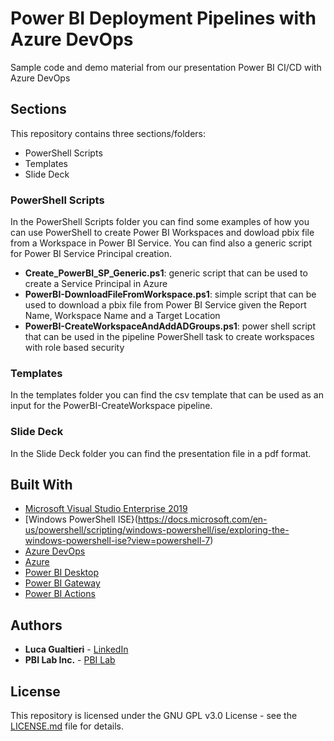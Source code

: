 # Power BI Deployment Pipelines with Azure DevOps
Sample code and demo material from our presentation Power BI CI/CD with Azure DevOps

## Sections

This repository contains three sections/folders:
* PowerShell Scripts
* Templates
* Slide Deck

### PowerShell Scripts

In the PowerShell Scripts folder you can find some examples of how you can use PowerShell to create Power BI Workspaces and dowload pbix file from a Workspace in Power BI Service. You can find also a generic script for Power BI Service Principal creation.

* **Create_PowerBI_SP_Generic.ps1**: generic script that can be used to create a Service Principal in Azure
* **PowerBI-DownloadFileFromWorkspace.ps1**: simple script that can be used to download a pbix file from Power BI Service given the Report Name, Workspace Name and a Target Location
* **PowerBI-CreateWorkspaceAndAddADGroups.ps1**: power shell script that can be used in the pipeline PowerShell task to create workspaces with role based security

### Templates

In the templates folder you can find the csv template that can be used as an input for the PowerBI-CreateWorkspace pipeline.

### Slide Deck

In the Slide Deck folder you can find the presentation file in a pdf format.

## Built With

* [Microsoft Visual Studio Enterprise 2019](https://visualstudio.microsoft.com/vs/enterprise/)
* [Windows PowerShell ISE}(https://docs.microsoft.com/en-us/powershell/scripting/windows-powershell/ise/exploring-the-windows-powershell-ise?view=powershell-7)
* [Azure DevOps](https://azure.microsoft.com/en-ca/services/devops/)
* [Azure](https://azure.microsoft.com/en-ca/)
* [Power BI Desktop](https://powerbi.microsoft.com/en-us/desktop/)
* [Power BI Gateway](https://powerbi.microsoft.com/en-us/gateway/)
* [Power BI Actions](https://marketplace.visualstudio.com/items?itemName=maikvandergaag.maikvandergaag-power-bi-actions)


## Authors

* **Luca Gualtieri** - [LinkedIn](https://www.linkedin.com/in/lucagualtieri/)
* **PBI Lab Inc.** - [PBI Lab](https://www.pbilab.com)

## License

This repository is licensed under the GNU GPL v3.0 License - see the [LICENSE.md](LICENSE.md) file for details.

